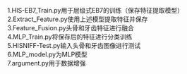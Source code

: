 1.HIS-EB7_Train.py用于层级式EB7的训练（保存特征提取模型）<br>
2.Extract_Feature.py使用上述模型提取特征并保存<br>
3.Feature_Fusion.py头骨和牙齿特征进行融合<br>
4.MLP_Train.py将保存后的特征进行分类训练<br>
5.HISNIFF-Test.py输入头骨和牙齿图像进行测试<br>
6.MLP_model.py为MLP模型<br>
7.argument.py用于数据增强
